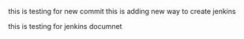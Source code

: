 
this is testing for new commit
this is adding new way to create jenkins

this is testing for jenkins documnet
 
